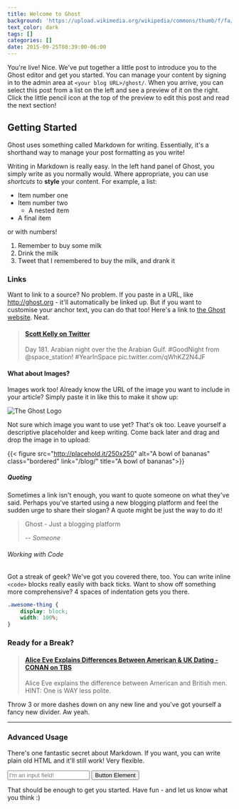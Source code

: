 ```yaml
---
title: Welcome to Ghost
background: 'https://upload.wikimedia.org/wikipedia/commons/thumb/f/fa/Ghost-Logo.svg/1000px-Ghost-Logo.svg.png'
text_color: dark
tags: []
categories: []
date: 2015-09-25T08:39:00-06:00
---
```


You're live! Nice. We've put together a little post to introduce you to the Ghost editor and get you started. You can manage your content by signing in to the admin area at `<your blog URL>/ghost/`. When you arrive, you can select this post from a list on the left and see a preview of it on the right. Click the little pencil icon at the top of the preview to edit this post and read the next section!

## Getting Started

Ghost uses something called Markdown for writing. Essentially, it's a shorthand way to manage your post formatting as you write!

Writing in Markdown is really easy. In the left hand panel of Ghost, you simply write as you normally would. Where appropriate, you can use *shortcuts* to **style** your content. For example, a list:

* Item number one
* Item number two
    * A nested item
* A final item

or with numbers!

1. Remember to buy some milk
2. Drink the milk
3. Tweet that I remembered to buy the milk, and drank it

### Links

Want to link to a source? No problem. If you paste in a URL, like http://ghost.org - it'll automatically be linked up. But if you want to customise your anchor text, you can do that too! Here's a link to [the Ghost website](http://ghost.org). Neat.

<blockquote class="embedly-card" data-card-key="bdfeaf9e6c274fb9a648b7a58a607e12"><h4><a href="https://twitter.com/StationCDRKelly/status/647183788959772672">Scott Kelly on Twitter</a></h4><p>Day 181. Arabian night over the the Arabian Gulf. #GoodNight from @space_station! #YearInSpace pic.twitter.com/qWhKZ2N4JF</p></blockquote>

#### What about Images?

Images work too! Already know the URL of the image you want to include in your article? Simply paste it in like this to make it show up:

![The Ghost Logo](https://upload.wikimedia.org/wikipedia/commons/thumb/f/fa/Ghost-Logo.svg/1000px-Ghost-Logo.svg.png)

Not sure which image you want to use yet? That's ok too. Leave yourself a descriptive placeholder and keep writing. Come back later and drag and drop the image in to upload:

{{< figure src="http://placehold.it/250x250" alt="A bowl of bananas" class="bordered" link="/blog/" title="A bowl of bananas">}}


##### Quoting

Sometimes a link isn't enough, you want to quote someone on what they've said. Perhaps you've started using a new blogging platform and feel the sudden urge to share their slogan? A quote might be just the way to do it!

> Ghost - Just a blogging platform
>
> <cite>-- Someone</cite>

###### Working with Code

Got a streak of geek? We've got you covered there, too. You can write inline `<code>` blocks really easily with back ticks. Want to show off something more comprehensive? 4 spaces of indentation gets you there.

```css
.awesome-thing {
    display: block;
    width: 100%;
}
```

### Ready for a Break?

<blockquote class="embedly-card" data-card-key="bdfeaf9e6c274fb9a648b7a58a607e12"><h4><a href="https://www.youtube.com/watch?v=0GgHhOqUrUw">Alice Eve Explains Differences Between American & UK Dating - CONAN on TBS</a></h4><p>Alice Eve explains the difference between American and British men. HINT: One is WAY less polite.</p></blockquote>
<script async src="//cdn.embedly.com/widgets/platform.js" charset="UTF-8"></script>

Throw 3 or more dashes down on any new line and you've got yourself a fancy new divider. Aw yeah.

---

### Advanced Usage

There's one fantastic secret about Markdown. If you want, you can write plain old HTML and it'll still work! Very flexible.

<input type="text" placeholder="I'm an input field!" />
<button class="button-primary">Button Element</button>

That should be enough to get you started. Have fun - and let us know what you think :)